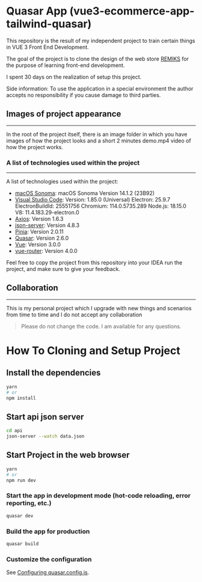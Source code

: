 #  Quasar App (vue3-ecommerce-app-tailwind-quasar)
This repository is the result of my independent project to train certain things in VUE 3 Front End Development.

The goal of the project is to clone the design of the web store [REMIKS](https://remiks.com/) for the purpose of learning front-end development.

I spent 30 days on the realization of setup this project.

Side information: To use the application in a special environment the author accepts no responsibility if you cause damage to third parties.

## Images of project appearance
***
In the root of the project itself, there is an image folder in which you have images of how the project looks and a short 2 minutes demo.mp4 video of how the project works.

### A list of technologies used within the project
***
A list of technologies used within the project:
* [macOS Sonoma](https://support.apple.com/en-us/HT214032): macOS Sonoma Version 14.1.2 (23B92)
* [Visual Studio Code](https://code.visualstudio.com/): Version: 1.85.0 (Universal) Electron: 25.9.7 ElectronBuildId: 25551756 Chromium: 114.0.5735.289 Node.js: 18.15.0 V8: 11.4.183.29-electron.0
* [Axios](https://www.npmjs.com/package/axios): Version 1.6.3
* [json-server](https://www.npmjs.com/package/json-server): Version 4.8.3 
* [Pinia](https://www.npmjs.com/package/pinia): Version 2.0.11
* [Quasar](https://quasar.dev/): Version 2.6.0
* [Vue](https://vuejs.org/about/releases): Version 3.0.0
* [vue-router](https://router.vuejs.org/): Version 4.0.0

Feel free to copy the project from this repository into your IDEA run the project, and make sure to give your feedback.

## Collaboration
***
This is my personal project which I upgrade with new things and scenarios from time to time and I do not accept any collaboration
> Please do not change the code. 
> I am available for any questions.

#  How To Cloning and Setup Project

## Install the dependencies
```bash
yarn
# or
npm install
```
## Start api json server
```bash
cd api
json-server --watch data.json
```

## Start Project in the web browser
```bash
yarn
# or
npm run dev
```

### Start the app in development mode (hot-code reloading, error reporting, etc.)
```bash
quasar dev
```

### Build the app for production
```bash
quasar build
```

### Customize the configuration
See [Configuring quasar.config.js](https://v2.quasar.dev/quasar-cli-vite/quasar-config-js).
